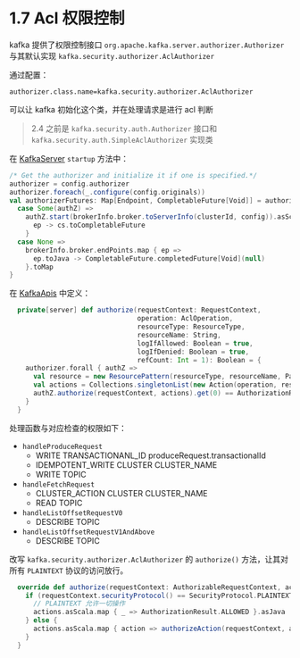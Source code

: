 # 1.7 Acl 权限控制

kafka 提供了权限控制接口 `org.apache.kafka.server.authorizer.Authorizer` 与其默认实现 `kafka.security.authorizer.AclAuthorizer`

通过配置：

``` jproperties
authorizer.class.name=kafka.security.authorizer.AclAuthorizer
```

可以让 kafka 初始化这个类，并在处理请求是进行 acl 判断

> 2.4 之前是 `kafka.security.auth.Authorizer` 接口和 `kafka.security.auth.SimpleAclAuthorizer` 实现类

在 [KafkaServer](/kafka-design/6-src/core/kafka/server/KafkaServer) `startup` 方法中：

``` scala
/* Get the authorizer and initialize it if one is specified.*/
authorizer = config.authorizer
authorizer.foreach(_.configure(config.originals))
val authorizerFutures: Map[Endpoint, CompletableFuture[Void]] = authorizer match {
  case Some(authZ) =>
    authZ.start(brokerInfo.broker.toServerInfo(clusterId, config)).asScala.map { case (ep, cs) =>
      ep -> cs.toCompletableFuture
    }
  case None =>
    brokerInfo.broker.endPoints.map { ep =>
      ep.toJava -> CompletableFuture.completedFuture[Void](null)
    }.toMap
}
```

在 [KafkaApis](/kafka-design/6-src/core/kafka/server/KafkaApis) 中定义：

``` scala
  private[server] def authorize(requestContext: RequestContext,
                                operation: AclOperation,
                                resourceType: ResourceType,
                                resourceName: String,
                                logIfAllowed: Boolean = true,
                                logIfDenied: Boolean = true,
                                refCount: Int = 1): Boolean = {
    authorizer.forall { authZ =>
      val resource = new ResourcePattern(resourceType, resourceName, PatternType.LITERAL)
      val actions = Collections.singletonList(new Action(operation, resource, refCount, logIfAllowed, logIfDenied))
      authZ.authorize(requestContext, actions).get(0) == AuthorizationResult.ALLOWED
    }
  }
```

处理函数与对应检查的权限如下：

- `handleProduceRequest`
    - WRITE            TRANSACTIONANL_ID produceRequest.transactionalId
    - IDEMPOTENT_WRITE CLUSTER           CLUSTER_NAME
    - WRITE            TOPIC
- `handleFetchRequest`
    - CLUSTER_ACTION   CLUSTER      CLUSTER_NAME
    - READ TOPIC
- `handleListOffsetRequestV0`
    - DESCRIBE TOPIC
- `handleListOffsetRequestV1AndAbove`
    - DESCRIBE TOPIC

改写 `kafka.security.authorizer.AclAuthorizer` 的 `authorize()` 方法，让其对所有 `PLAINTEXT` 协议的访问放行。

``` scala
  override def authorize(requestContext: AuthorizableRequestContext, actions: util.List[Action]): util.List[AuthorizationResult] = {
    if (requestContext.securityProtocol() == SecurityProtocol.PLAINTEXT) {
      // PLAINTEXT 允许一切操作
      actions.asScala.map { _ => AuthorizationResult.ALLOWED }.asJava
    } else {
      actions.asScala.map { action => authorizeAction(requestContext, action) }.asJava
    }
  }
```
